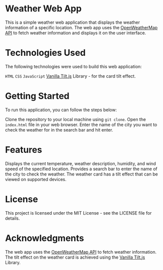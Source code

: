 # Weather Web App
This is a simple weather web application that displays the weather information of a specific location. The web app uses the [OpenWeatherMap API](https://openweathermap.org/) to fetch weather information and displays it on the user interface.

# Technologies Used
The following technologies were used to build this web application:

`HTML`
`CSS`
`JavaScript`
[Vanilla Tilt.js](https://micku7zu.github.io/vanilla-tilt.js/) Library - for the card tilt effect.
# Getting Started
To run this application, you can follow the steps below:

Clone the repository to your local machine using `git clone`.
Open the `index.html` file in your web browser.
Enter the name of the city you want to check the weather for in the search bar and hit enter.
# Features
Displays the current temperature, weather description, humidity, and wind speed of the specified location.
Provides a search bar to enter the name of the city to check the weather.
The weather card has a tilt effect that can be viewed on supported devices.
# License
This project is licensed under the MIT License - see the LICENSE file for details.

# Acknowledgments
The web app uses the [OpenWeatherMap API](https://openweathermap.org/) to fetch weather information.
The tilt effect on the weather card is achieved using the [Vanilla Tilt.js](https://micku7zu.github.io/vanilla-tilt.js/) Library.

